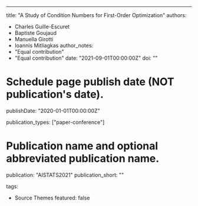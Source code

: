 ---
title: "A Study of Condition Numbers for First-Order Optimization"
authors:
- Charles Guille-Escuret
- Baptiste Goujaud
- Manuella Girotti
- Ioannis Mitliagkas
author_notes:
- "Equal contribution"
- "Equal contribution"
date: "2021-09-01T00:00:00Z"
doi: ""

# Schedule page publish date (NOT publication's date).
publishDate: "2020-01-01T00:00:00Z"

publication_types: ["paper-conference"]

# Publication name and optional abbreviated publication name.
publication: "AISTATS2021"
publication_short: ""

tags:
- Source Themes
featured: false
